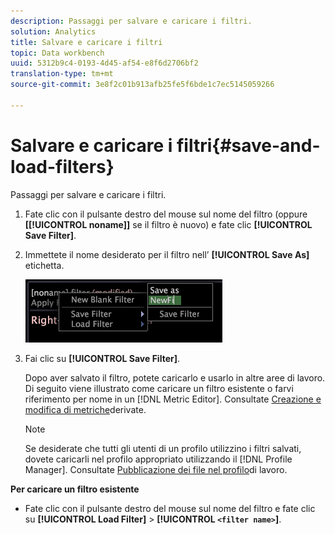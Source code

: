 ```yaml
---
description: Passaggi per salvare e caricare i filtri.
solution: Analytics
title: Salvare e caricare i filtri
topic: Data workbench
uuid: 5312b9c4-0193-4d45-af54-e8f6d2706bf2
translation-type: tm+mt
source-git-commit: 3e8f2c01b913afb25fe5f6bde1c7ec5145059266

---
```



# Salvare e caricare i filtri{#save-and-load-filters}

Passaggi per salvare e caricare i filtri.

1. Fate clic con il pulsante destro del mouse sul nome del filtro (oppure **\[[!UICONTROL noname]\]** se il filtro è nuovo) e fate clic **[!UICONTROL Save Filter]**.
1. Immettete il nome desiderato per il filtro nell’ **[!UICONTROL Save As]** etichetta.

   ![Informazioni sul passaggio](assets/vis_FilterEditor_SaveFilter.png)

1. Fai clic su **[!UICONTROL Save Filter]**.

   Dopo aver salvato il filtro, potete caricarlo e usarlo in altre aree di lavoro. Di seguito viene illustrato come caricare un filtro esistente o farvi riferimento per nome in un [!DNL Metric Editor]. Consultate [Creazione e modifica di metriche](../../../../home/c-get-started/c-admin-intrf/c-prof-mgr/c-drvd-mtrcs.md#concept-e41723b342a849309874b26232224a40)derivate.

   >[!NOTE]
   >
   >Se desiderate che tutti gli utenti di un profilo utilizzino i filtri salvati, dovete caricarli nel profilo appropriato utilizzando il [!DNL Profile Manager]. Consultate [Pubblicazione dei file nel profilo](../../../../home/c-get-started/c-admin-intrf/c-prof-mgr/t-pub-files-wkg-prof.md#task-a0106e010c834d16bd60eef4721b6af9)di lavoro.

**Per caricare un filtro esistente**

* Fate clic con il pulsante destro del mouse sul nome del filtro e fate clic su **[!UICONTROL Load Filter]** > **[!UICONTROL `<filter name>`]**.
